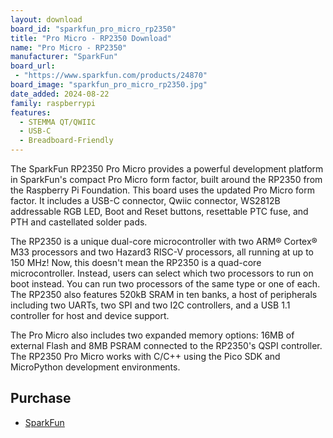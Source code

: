 ```yaml
---
layout: download
board_id: "sparkfun_pro_micro_rp2350"
title: "Pro Micro - RP2350 Download"
name: "Pro Micro - RP2350"
manufacturer: "SparkFun"
board_url:
 - "https://www.sparkfun.com/products/24870"
board_image: "sparkfun_pro_micro_rp2350.jpg"
date_added: 2024-08-22
family: raspberrypi
features:
  - STEMMA QT/QWIIC
  - USB-C
  - Breadboard-Friendly
---
```

The SparkFun RP2350 Pro Micro provides a powerful development platform in SparkFun's compact Pro Micro form factor, built around the RP2350 from the Raspberry Pi Foundation. This board uses the updated Pro Micro form factor. It includes a USB-C connector, Qwiic connector, WS2812B addressable RGB LED, Boot and Reset buttons, resettable PTC fuse, and PTH and castellated solder pads.

The RP2350 is a unique dual-core microcontroller with two ARM® Cortex® M33 processors and two Hazard3 RISC-V processors, all running at up to 150 MHz! Now, this doesn't mean the RP2350 is a quad-core microcontroller. Instead, users can select which two processors to run on boot instead. You can run two processors of the same type or one of each. The RP2350 also features 520kB SRAM in ten banks, a host of peripherals including two UARTs, two SPI and two I2C controllers, and a USB 1.1 controller for host and device support.

The Pro Micro also includes two expanded memory options: 16MB of external Flash and 8MB PSRAM connected to the RP2350's QSPI controller. The RP2350 Pro Micro works with C/C++ using the Pico SDK and MicroPython development environments.

## Purchase
* [SparkFun](https://www.sparkfun.com/products/24870)
